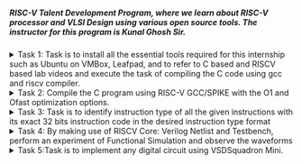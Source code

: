 ##### RISC-V Talent Development Program, where we learn about RISC-V processor and VLSI Design using various open source tools. The instructor for this program is Kunal Ghosh Sir.


<details><summary>
Task 1: Task is to install all the essential tools required for this internship such as Ubuntu on VMBox, Leafpad, and to refer to C based and RISCV based lab videos and execute the task of compiling the C code using gcc and riscv compiler.
</summary>
<br>
1. Install Ubuntu on Virtual Machine Box

![alt text](<Task-1/virtualbox installation.png>)

2. Install leafpad 

Install leafpad using command:

    sudo apt install leafpad

![alt text](<Task-1/leafpad installed.png>)

3. C language Based lab

Write a C code for printing sum of n numbers using leafpad. Display code using cat command.

Commands:-

    leafpad sum1ton.c &
    cat sum1ton.c

![alt text](<Task-1/c code sum1ton.png>) 

Compile C code using following command

    gcc sum1ton.c
    ./a.out

![alt text](<Task-1/c code compilation.png>)

4. RISCV based LAB

We have to do the same compilation of our code but this time using RISCV gcc compiler. Follow the given steps:

1. Run the following command to compile the code in riscv64 gcc compiler:
    
        riscv64-unknown-elf-gcc -O1 -mabi=lp64 -march=rv64i -o sum1ton.o sum1ton.c

2. Open a new terminal and run the given command:

        riscv64-unknown-elf-objdump -d sum1ton.o | less

![alt text](<Task-1/O1 riscv  code.png>)

3. The Assembly Language code of our C code will be displayed on the terminal. Type /main to locate the main section of our code.

4. Change option -O1 to -Ofast and observe the changes.

        riscv64-unknown-elf-gcc -O1 -mabi=lp64 -march=rv64i -o sum1ton.o sum1ton.c
        riscv64-unknown-elf-objdump -d sum1ton.o | less

![alt text](<Task-1/Ofast riscv code.png>)

Assemply code generated using -O1 option has more number of instruction as compared to Assemply code generated using -Ofast option.
</details>
<details><summary>
Task 2: Compile the C program using RISC-V GCC/SPIKE with the O1 and Ofast optimization options.
</summary>
<br>
1. The target is to run the sum1ton.c code using both gcc compiler and riscv compiler, and both of the compiler must display the same output on the terminal. So to compile the code using gcc compiler, use the following command:

        gcc sum_1ton.c  
        ./a.out

And to compile the code using riscv compiler, use the following command:

    spike pk sum1ton.o

Open the debugger in another terminal by using the following command

    spike -d pk sum_1ton.o

![alt text](<Task-2/Spike debug sum1ton.png>)

2. Compile a C program for a basic application( Factorial of a Number ) using RISC-V GCC/SPIKE.

Open Leafpad editor to write C code factorial.c . Using following Command,

    leafpad factorial.c &

Now, Compile the code for using GCC and RISC-V. Using the following commands,

For GCC,

    gcc factorial.c 
    ./a.out

![alt text](<Task-2/factorial c code and compilation using gcc, riscv-gcc, spike.png>)

For RISC-V,

    riscv64-unknown-elf-gcc -O1 -mabi=lp64 -march=rv64i -o factorial.o factorial.c

![alt text](<Task-2/O1 assembly code for factorial c code.png>)

    riscv64-unknown-elf-gcc -Ofast -mabi=lp64 -march=rv64i -o factorial.o factorial.c

![alt text](<Task-2/Ofast assemble code for factorial c code.png>)

To confirm the output of gcc compiler use command,

    spike pk factorial.o

To debug the assembly instructions using spike,

    spike -d pk factorial.o 

![alt text](<Task-2/factorial c code and compilation using gcc, riscv-gcc, spike.png>)
</details>
<details><summary>
Task 3: Task is to identify instruction type of all the given instructions with its exact 32 bits instruction code in the desired instruction type format
</summary>
<br>
INSTRUCTIONS FORMAT IN RISC-V
The instructions format of a processor is the way in which machine language instructions are structured and organized for a processor to execute. It is made up of series of 0s and 1s, each containing information about the location and operation of data.
There are 6 instruction formats in RISC-V:

1. R-format
2. I-format
3. S-format
4. B-format
5. U-format
6. J-format

##### 1. R-type Instructions
R-type instructions are used for operations that involve only registers. These instructions typically perform arithmetic, logical, and shift operations.

Format: 
![R-Type Instruction format](<Task-3/R-Type%20instruction%20format.png>)

* Opcode(opcode): A 6-bit operation code (0110011 for register - register operation).
* First source register(rs1): A 5-bit register address.
* Second source register(rs1): A 5-bit register address.
* Destination register(rd): A 5-bit register address.
* Function bits(func7 and func3): Function code that specifies the operation.

##### 2. I-Type Instructions
In I-type instruction, I stand for immediate which means that operations use Registers and Immediate value for their execution and are not related with memory location.This instruction type is used in immediate and load operations.

Format:
![I-Type Instruction format](Task-3/I-Type%20instructions%20format.png)

- Opcode: A 6-bit field that specifies the operation(0010011 for immediate arithmetic operations).
- Destination register: The register where the result is stored.
- Function bits(func3): Further specifies the operation.
- Source register: A register that provides a source operand.
- Immediate value: A constant or immediate value used as an operand.

##### 3. S-Type Instructions
S-type instructions are used to store data from a register to memory. The S-type instruction format is a 32-bit instruction format with a 12-bit immediate field.

Format:
![S-Type Instruction Format](<Task-3/S-Type instruction format.png>)

* Opcode(opcode): A 6-bit operation code (0100011 for store operation).
* imm: Immediate value (split into imm[11:5] and imm[4:0]).
* Function bits(func3): Function code that specifies the operation.
* First source register(rs1): A 5-bit register address.
* Second source register(rs1): A 5-bit register address.

##### 4. B-Type Instructions
B-type instructions are used for conditional branches in RISC-V instruction sets.

Format:
![B-Type Instruction Format](<Task-3/B-Type Instruction Format.png>)

* Opcode(opcode): A 6-bit operation code (1100011 for Branch operations).
* imm: Immediate value (split into imm[12], imm[10:5], imm[4:1], imm[11]).
* Function bits(func3): Function code that specifies the operation.
* First source register(rs1): A 5-bit register address.
* Second source register(rs1): A 5-bit register address.

##### 5. U-Type Instructions
U-Type instructions are used for operations like loading upper immediate (LUI) and adding upper immediate to PC (AUIPC).

Format:
![U-Type Instruction Format](<Task-3/U-type instructions type.png>)

* Opcode(opcode): A 6-bit operation code (0110111 for LUI operations).
* Destination register(rd): A 5-bit register address.
* imm: Upper 20 bits of the immediate value.

##### 6. J-Type Instructions
A J-type instruction is a type of MIPS instruction that specifies a target address for a jump.

Format:
![J-Type instruction format](<Task-3/J-Type instruction format.png>)

* Opcode(opcode): A 6-bit operation code (1101111 for Jump operations).
* Destination register(rd): A 5-bit register address.
* imm: Immediate value (split into imm[20], imm[10:1], imm[11], imm[19:12])

##### Instructions

    riscv64-unknown-elf-gcc -O1 -mabi=lp64 -march=rv64i -o factorial.o factorial.c

![Assembly code instructions](<Task-3/Assembly code for factorial c code using -O1 option.png>)

##### 1. addi sp, sp, -16

Immediate arithmetic instruction

- Opcode: 0010011 (7 bits)
- Immediate: -16 (12 bits, two's complement)
- Source Register (rs1): sp (x2, 5 bits)
- Destination Register (rd): sp (x2, 5 bits)
- Function (funct3): 000 (3 bits)

Breakdown:
- Immediate (-16): 1111 1111 0000
- rs1 (sp = x2): 00010
- funct3: 000
- rd (sp = x2): 00010
- Opcode: 0010011

Binary Code:

    1111 1111 0000 0001 0000 0001 0001 0011

Hexadecimal Code:

    0xFFF0 1093

##### 2. sd ra, 8(sp)

S-Type instruction

* Opcode: 0100011 (7 bits)
* Immediate: 8 (12 bits, split into two parts: imm[11:5] and imm[4:0])
* Source Register (rs2): ra (x1, 5 bits)
* Base Register (rs1): sp (x2, 5 bits)
* Function (funct3): 011 (3 bits)

Breakdown:
* Immediate (8): 000000010000 (split into imm[11:5] = 0000000 and imm[4:0] = 01000)
* rs2 (ra = x1): 00001
* rs1 (sp = x2): 00010
* funct3: 011
* Opcode: 0100011

Binary Code:

    0000 0000 0001 0001 0011 0100 0010 0011

Hexadecimal Code:

    0x0011 3423

##### 3. li a2, 120

U-Type instruction

* Opcode: 0110111 (7 bits)
* Immediate: 120 (20 bits)
* Destination Register (rd): a2 (x12, 5 bits)

Breakdown:
* Immediate (20 bits): 00000000000000000000
* rd (a2 = x12): 10010
* Opcode: 0110111

Binary Code:

    0000 0000 0000 0000 0000 1001 0011 0111

Hexadecimal Code:

    0x0000 0937

##### 4. li a1, 5

U-Type instruction

* Opcode: 0110111 (7 bits)
* Immediate: 5 (20 bits)
* Destination Register (rd): a1 (x11, 5 bits)

Breakdown:
* Immediate (20 bits): 00000000000000000000
* rd (a1 = x11): 10001
* Opcode: 0110111

Binary Code:

    0000 0000 0000 0000 0000 1000 1011 0111

Hexadecimal Code:

    0x0000 08B7

##### 5. lui a0, 0x21

U-Type instruction

* Opcode: 0110111 (7 bits)
* Immediate: 0x21 (20 bits)
* Destination Register (rd): a0 (x10, 5 bits)

Breakdown:
* Immediate (20 bits): 00000000000000000000
* rd (a0 = x10): 10000
* Opcode: 0110111

Binary Code:

    0000 0000 0000 0000 0000 1000 0011 0111

Hexadecimal Code:

    0x0000 0837

##### 6. addi a0, a0, 384

Immediate arithmetic instruction

- Opcode: 0010011 (7 bits)
- Immediate: 384 
- Source Register (rs1): a0 (x10, 5 bits)
- Destination Register (rd): a0 (x10, 5 bits)
- Function (funct3): 000 (3 bits)

Breakdown:
- Immediate (384): 0110 0000 0000
- rs1 (a0 = x10): 10000
- funct3: 000
- rd (a0 = x10): 10000
- Opcode: 0010011

Binary Code:

    0110 0000 0000 1000 0000 1000 0001 0011

Hexadecimal Code:

    0x6008 0813

##### 7. jal ra,10408

J-Type instruction

* Opcode: 1101111 (7 bits)
* Immediate: 0x10408(20 bits)
* Destination Register (rd): ra (x1, 5 bits)

Breakdown:
* Immediate (20 bits): 00000001010001010100 (splits into multiple parts for encoding)
* rd (ra = x1): 00001
* Opcode: 1101111

Binary Code:

    0000 1010 1001 0000 0010 0000 1110 1111

Hexadecimal Code:

    0x0A90 20EF

##### 8. li a0, 0

U-Type instruction

* Opcode: 0110111 (7 bits)
* Immediate: 5 (20 bits)
* Destination Register (rd): a0 (x10, 5 bits)

Breakdown:
* Immediate (20 bits): 00000000000000000000
* rd (a0 = x10): 10000
* Opcode: 0110111

Binary Code:

    0000 0000 0000 0000 0000 1000 0011 0111

Hexadecimal Code:

    0x0000 0837

##### 9. ld ra, 8(sp)

S-Type instruction

* Opcode: 0100011 (7 bits)
* Immediate: 8 (12 bits, split into two parts: imm[11:5] and imm[4:0])
* Source Register (rs2): ra (x1, 5 bits)
* Base Register (rs1): sp (x2, 5 bits)
* Function (funct3): 011 (3 bits)

Breakdown:
* Immediate (8): 000000010000 (split into imm[11:5] = 0000000 and imm[4:0] = 01000)
* rs2 (ra = x1): 00001
* rs1 (sp = x2): 00010
* funct3: 011
* Opcode: 0100011

Binary Code:

    0000 0000 0001 0001 0011 0100 0010 0011

Hexadecimal Code:

    0x0011 3423

##### 10. addi sp, sp, 16

Immediate arithmetic instruction

- Opcode: 0010011 (7 bits)
- Immediate: 16 
- Source Register (rs1): sp (x2, 5 bits)
- Destination Register (rd): sp (x2, 5 bits)
- Function (funct3): 000 (3 bits)

Breakdown:
- Immediate (16): 0000 0001 0000
- rs1 (sp = x2): 00010
- funct3: 000
- rd (sp = x2): 00010
- Opcode: 0010011

Binary Code:

    0000 0001 0000 0001 0000 0001 0001 0011

Hexadecimal Code:

    0x0101 0113
</details>

<details><summary>
Task 4: By making use of RISCV Core: Verilog Netlist and Testbench, perform an experiment of Functional Simulation and observe the waveforms
</summary>
<br>
Steps to perform functional simulation of RISCV

1. Download Files:
Download the code from the reference github repo.

2. Set Up Simulation Environment:
Install iverlog using commands:

        sudo apt-get install iverilog
        sudo apt install gtkwave

3. To run and simulate the verilog code, enter the following command:

        iverilog -o iiitb_rv32i iiitb_rv32i.v iiitb_rv32i_tb.v
        ./iiitb_rv32i

4. To see the simulation waveform in GTKWave, enter the following command:

        gtkwave iiitb_rv32i.vcd

32-bits instruction used in the code:

![Instructions](<Task-4/instructions.png>)

Analysing the Output Waveform of various instructions that we have covered in this task.

1. ADD R6,R1,R2

![ADD R6,R1,R2](<Task-4/ADD.jpg>)

2. SUB R7,R1,R2

![SUB R7,R1,R2](<Task-4/sub.jpg>)

3. And R8,R1,R3

![And R8,R1,R3](<Task-4/and.jpg>)

4. OR R9,R2,R5

![OR R9,R2,R5](<Task-4/or.jpg>)

5. XOR R10,R1,R4

![XOR R10,R1,R4](<Task-4/xor.jpg>)

6. SLT R11,R2,R4

![SLT R11,R2,R4](<Task-4/slt.jpg>)

7. ADDI R12,R4,5

![ADDI R12,R4,5](<Task-4/ADDI.jpg>)

8. BEQ R0,R0,15

![BEQ R0,R0,15](<Task-4/BEQ.jpg>)

9. ADD R14,R2,R2

![ADD R14,R2,R2](<Task-4/add(i11).jpg>)
</details>

<details><summary>
Task 5:Task is to implement any digital circuit using VSDSquadron Mini.
</summary>
<br>
 
**Overview**
This project involves the implementation of a **4-bit up counter** using the **VSDSquadron Mini**, a RISC-V based SoC development kit. The 4-bit counter is a fundamental digital circuit that counts from 0 to 15, with the output displayed on external **LEDs**. This project demonstrates the use of **digital logic** and **GPIO pins** for implementing a simple counting operation and showcases the practical application of the **RISC-V architecture**. The counting operation is simulated using the **PlatformIO IDE**, and the counter's value is visually displayed by toggling LEDs connected to the **VSDSquadron Mini**.

**Components Required**
- **VSDSquadron Mini** SoC Development Kit
- **LEDs** (4 LEDs to display the 4-bit counter output)
- **Breadboard** (for connecting components)
- **Jumper Wires** (for making connections)
- **VS Code** (for software development)
- **PlatformIO IDE** (for simulation and development)

**Hardware Connections**
- **Inputs**: There are no direct inputs required for the 4-bit counter; it operates as an autonomous counter.
- **Outputs**: Four LEDs are connected to the GPIO pins of the **VSDSquadron Mini** to display the counter's 4-bit value. These LEDs will toggle according to the binary count (0 to 15).
- The **GPIO pins** are configured according to the **VSDSquadron Mini Reference Manual**, ensuring the correct flow of signals between the components for accurate display of the counter output.

Program:

        #include<stdio.h>
        #include<debug.h>
        #include<ch32v00x.h>

        // GPIO Configuration Function
        void GPIO_Config(void) {
            GPIO_InitTypeDef GPIO_InitStructure = {0}; // GPIO configuration structure

            // Enable clocks for the required GPIO ports
            RCC_APB2PeriphClockCmd(RCC_APB2Periph_GPIOC, ENABLE); // Enable clock for Port C

            // Configure output pins (for LEDs)
            GPIO_InitStructure.GPIO_Pin = GPIO_Pin_0 | GPIO_Pin_1 | GPIO_Pin_2 | GPIO_Pin_3;
            GPIO_InitStructure.GPIO_Mode = GPIO_Mode_Out_PP; // Configure as push-pull output
            GPIO_InitStructure.GPIO_Speed = GPIO_Speed_50MHz; // Set output speed
            GPIO_Init(GPIOC, &GPIO_InitStructure);
        }

        // Simple delay function
        void Delay_ms(uint32_t ms) {
            uint32_t count;
            while (ms--) {
            for (count = 0; count < 8000; count++); // Approx. delay for 1ms (tune as needed)
            }
        }
        
        // Main Function
        int main(void) {
            uint8_t counter = 0; // 4-bit counter (0 to 15)

            NVIC_PriorityGroupConfig(NVIC_PriorityGroup_2); // Set priority grouping
            SystemCoreClockUpdate();                       // Update system clock
            Delay_Init();                                  // Initialize delay
            GPIO_Config();                                 // Initialize GPIO

            while (1) {
            // Write the 4-bit counter value to GPIO pins
            GPIO_Write(GPIOC, (counter & 0x0F)); // Only use the lower 4 bits of the counter

            // Increment counter (wraps around after 15)
            counter = (counter + 1) & 0x0F; // Keep counter within 4 bits

            // Add a delay for visibility
            Delay_ms(500); // 500ms delay for visible LED changes
            }
        }

</details>